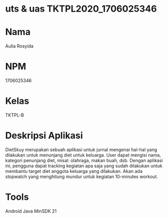 # uts & uas TKTPL2020_1706025346

# Nama
Aulia Rosyida

# NPM
1706025346

# Kelas
TKTPL-B

# Deskripsi Aplikasi
DietSkuy merupakan sebuah aplikasi untuk jurnal mengenai hal-hal yang dilakukan untuk
menunjang diet untuk keluarga. User dapat mengisi nama, kategori penunjang diet, misal:
olahraga, makan buah, dsb. Dengan aplikasi ini, pengguna dapat tracking kegiatan apa saja
yang sudah dilakukan untuk membantu target diet anggota keluarga yang dilakukan. Akan
ada stopwatch yang menghitung mundur untuk kegiatan 10-minutes workout.

# Tools
Android Java
MinSDK 21
